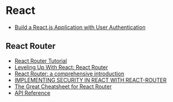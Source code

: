 # React

* [Build a React.js Application with User Authentication
](https://stormpath.com/blog/build-a-react-app-with-user-authentication/)


## React Router

* [React Router Tutorial](https://github.com/reactjs/react-router-tutorial)
* [Leveling Up With React: React Router](https://css-tricks.com/learning-react-router/)
* [React Router: a comprehensive introduction](https://www.themarketingtechnologist.co/react-router-an-introduction/)
* [IMPLEMENTING SECURITY IN REACT WITH REACT-ROUTER](http://www.aaron-powell.com/posts/2015-06-08-implementing-security-in-react-with-react-router.html)
* [The Great Cheatsheet for React Router](http://ricostacruz.com/cheatsheets/react-router.html)
* [API Reference](https://github.com/reactjs/react-router/blob/master/docs/API.md)
